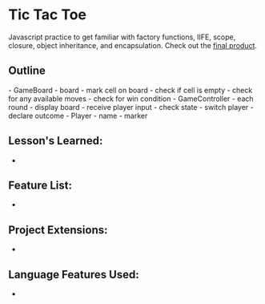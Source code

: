<h1>Tic Tac Toe</h1>

<p>Javascript practice to get familiar with factory functions, IIFE, scope, closure, object inheritance, and encapsulation. Check out the <a href=''>final product</a>.</p>

<h2>Outline</h2>
- GameBoard
    - board
    - mark cell on board
        - check if cell is empty
    - check for any available moves
    - check for win condition
- GameController
    - each round
        - display board
        - receive player input
        - check state
        - switch player
    - declare outcome
- Player
    - name
    - marker

<h2>Lesson's Learned:</h2>
<ul>
    <li></li>
</ul>

<h2>Feature List:</h2>
<ul>
    <li></li>
</ul>

<h2>Project Extensions:</h2>
<ul>
    <li></li>
</ul>

<h2>Language Features Used:</h2>
<ul>
    <li></li>
</ul>
